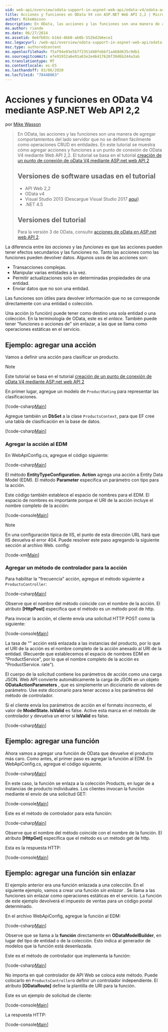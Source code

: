 ```yaml
---
uid: web-api/overview/odata-support-in-aspnet-web-api/odata-v4/odata-actions-and-functions
title: Acciones y funciones en OData V4 con ASP.NET Web API 2,2 | Microsoft Docs
author: MikeWasson
description: En OData, las acciones y las funciones son una manera de agregar comportamientos del lado servidor que no se definen fácilmente como operaciones CRUD en entidades. En este tutorial se muestra cómo...
ms.author: riande
ms.date: 06/27/2014
ms.assetid: 0e6fb03c-b16d-4bb0-ab0b-552bd2b6ece1
msc.legacyurl: /web-api/overview/odata-support-in-aspnet-web-api/odata-v4/odata-actions-and-functions
msc.type: authoredcontent
ms.openlocfilehash: f5af94e93e5b7f2351d40febbf1a468d635c9db1
ms.sourcegitcommit: e7e91932a6e91a63e2e46417626f39d6b244a3ab
ms.translationtype: MT
ms.contentlocale: es-ES
ms.lasthandoff: 03/06/2020
ms.locfileid: "78448063"
---
```

# <a name="actions-and-functions-in-odata-v4-using-aspnet-web-api-22"></a>Acciones y funciones en OData V4 mediante ASP.NET Web API 2,2

por [Mike Wasson](https://github.com/MikeWasson)

> En OData, las acciones y las funciones son una manera de agregar comportamientos del lado servidor que no se definen fácilmente como operaciones CRUD en entidades. En este tutorial se muestra cómo agregar acciones y funciones a un punto de conexión de OData V4 mediante Web API 2,2. El tutorial se basa en el tutorial [creación de un punto de conexión de oData V4 mediante ASP.net web API 2](create-an-odata-v4-endpoint.md)
>
> ## <a name="software-versions-used-in-the-tutorial"></a>Versiones de software usadas en el tutorial
>
> - API Web 2,2
> - OData v4
> - Visual Studio 2013 (Descargue Visual Studio 2017 [aquí](https://visualstudio.microsoft.com/downloads/?utm_medium=microsoft&utm_source=docs.microsoft.com&utm_campaign=button+cta&utm_content=download+vs2017))
> - .NET 4.5
>
> ## <a name="tutorial-versions"></a>Versiones del tutorial
>
> Para la versión 3 de OData, consulte [acciones de oData en ASP.net web API 2](../odata-v3/odata-actions.md).

La diferencia entre *las acciones* y las *funciones* es que las acciones pueden tener efectos secundarios y las funciones no. Tanto las acciones como las funciones pueden devolver datos. Algunos usos de las acciones son:

- Transacciones complejas.
- Manipular varias entidades a la vez.
- Permitir actualizaciones solo en determinadas propiedades de una entidad.
- Enviar datos que no son una entidad.

Las funciones son útiles para devolver información que no se corresponde directamente con una entidad o colección.

Una acción (o función) puede tener como destino una sola entidad o una colección. En la terminología de OData, este es el *enlace*. También puede tener &quot;funciones o acciones de&quot; sin enlazar, a las que se llama como operaciones estáticas en el servicio.

## <a name="example-adding-an-action"></a>Ejemplo: agregar una acción

Vamos a definir una acción para clasificar un producto.

> [!NOTE]
> Este tutorial se basa en el tutorial [creación de un punto de conexión de oData V4 mediante ASP.net web API 2](create-an-odata-v4-endpoint.md)

En primer lugar, agregue un modelo de `ProductRating` para representar las clasificaciones.

[!code-csharp[Main](odata-actions-and-functions/samples/sample1.cs)]

Agregue también un **DbSet** a la clase `ProductsContext`, para que EF cree una tabla de clasificación en la base de datos.

[!code-csharp[Main](odata-actions-and-functions/samples/sample2.cs)]

### <a name="add-the-action-to-the-edm"></a>Agregar la acción al EDM

En WebApiConfig.cs, agregue el código siguiente:

[!code-csharp[Main](odata-actions-and-functions/samples/sample3.cs)]

El método **EntityTypeConfiguration. Action** agrega una acción a Entity Data Model (EDM). El método **Parameter** especifica un parámetro con tipo para la acción.

Este código también establece el espacio de nombres para el EDM. El espacio de nombres es importante porque el URI de la acción incluye el nombre completo de la acción:

[!code-console[Main](odata-actions-and-functions/samples/sample4.cmd)]

> [!NOTE]
> En una configuración típica de IIS, el punto de esta dirección URL hará que IIS devuelva el error 404. Puede resolver este paso agregando la siguiente sección al archivo Web. config:

[!code-xml[Main](odata-actions-and-functions/samples/sample5.xml)]

### <a name="add-a-controller-method-for-the-action"></a>Agregar un método de controlador para la acción

Para habilitar la &quot;frecuencia&quot; acción, agregue el método siguiente a `ProductsController`:

[!code-csharp[Main](odata-actions-and-functions/samples/sample6.cs)]

Observe que el nombre del método coincide con el nombre de la acción. El atributo **[HttpPost]** especifica que el método es un método post de http.

Para invocar la acción, el cliente envía una solicitud HTTP POST como la siguiente:

[!code-console[Main](odata-actions-and-functions/samples/sample7.cmd)]

La tasa de &quot;&quot; acción está enlazada a las instancias del producto, por lo que el URI de la acción es el nombre completo de la acción anexado al URI de la entidad. (Recuerde que establecemos el espacio de nombres EDM en &quot;ProductService&quot;, por lo que el nombre completo de la acción es &quot;ProductService. rate&quot;).

El cuerpo de la solicitud contiene los parámetros de acción como una carga JSON. Web API convierte automáticamente la carga de JSON en un objeto **ODataActionParameters** , que es simplemente un diccionario de valores de parámetro. Use este diccionario para tener acceso a los parámetros del método de controlador.

Si el cliente envía los parámetros de acción en el formato incorrecto, el valor de **ModelState. IsValid** es false. Active esta marca en el método de controlador y devuelva un error si **IsValid** es false.

[!code-csharp[Main](odata-actions-and-functions/samples/sample8.cs)]

## <a name="example-adding-a-function"></a>Ejemplo: agregar una función

Ahora vamos a agregar una función de OData que devuelve el producto más caro. Como antes, el primer paso es agregar la función al EDM. En WebApiConfig.cs, agregue el código siguiente.

[!code-csharp[Main](odata-actions-and-functions/samples/sample9.cs)]

En este caso, la función se enlaza a la colección Products, en lugar de a instancias de producto individuales. Los clientes invocan la función mediante el envío de una solicitud GET:

[!code-console[Main](odata-actions-and-functions/samples/sample10.cmd)]

Este es el método de controlador para esta función:

[!code-csharp[Main](odata-actions-and-functions/samples/sample11.cs)]

Observe que el nombre del método coincide con el nombre de la función. El atributo **[HttpGet]** especifica que el método es un método get de http.

Esta es la respuesta HTTP:

[!code-console[Main](odata-actions-and-functions/samples/sample12.cmd)]

## <a name="example-adding-an-unbound-function"></a>Ejemplo: agregar una función sin enlazar

El ejemplo anterior era una función enlazada a una colección. En el siguiente ejemplo, vamos a crear una función *sin enlazar* . Se llama a las funciones sin enlazar como operaciones estáticas en el servicio. La función de este ejemplo devolverá el impuesto de ventas para un código postal determinado.

En el archivo WebApiConfig, agregue la función al EDM:

[!code-csharp[Main](odata-actions-and-functions/samples/sample13.cs)]

Observe que se llama a la **función** directamente en **ODataModelBuilder**, en lugar del tipo de entidad o de la colección. Esto indica al generador de modelos que la función está desenlazada.

Este es el método de controlador que implementa la función:

[!code-csharp[Main](odata-actions-and-functions/samples/sample14.cs)]

No importa en qué controlador de API Web se coloca este método. Puede colocarlo en `ProductsController`o definir un controlador independiente. El atributo **[ODataRoute]** define la plantilla de URI para la función.

Este es un ejemplo de solicitud de cliente:

[!code-console[Main](odata-actions-and-functions/samples/sample15.cmd)]

La respuesta HTTP:

[!code-console[Main](odata-actions-and-functions/samples/sample16.cmd)]
